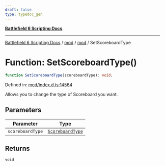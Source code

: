 ```yaml
---
draft: false
type: typedoc_gen
---
```


[**Battlefield 6 Scripting Docs**](../../../_index.md)

***

[Battlefield 6 Scripting Docs](../../../_index.md) / [mod](../../_index.md) / [mod](../_index.md) / SetScoreboardType

# Function: SetScoreboardType()

```ts
function SetScoreboardType(scoreboardType): void;
```

Defined in: [mod/index.d.ts:14564](https://github.com/battlefield-portal-community/portal-docs/blob/ff09b2690670f74de7e97198022e5a97ff1161ff/generators/santiago/mod/index.d.ts#L14564)

Allows you to change the type of Scoreboard you want.

## Parameters

| Parameter | Type |
| ------ | ------ |
| `scoreboardType` | [`ScoreboardType`](../ScoreboardType/_index.md) |

## Returns

`void`
